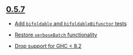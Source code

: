 ## [0.5.7]

* [Add `bifoldable` and `bifoldableBifunctor` tests](https://github.com/haskell-checkers/checkers/pull/62)

* [Restore `verboseBatch` functionality](https://github.com/haskell-checkers/checkers/pull/59)

* [Drop support for GHC < 8.2](https://github.com/haskell-checkers/checkers/pull/63)

[0.5.7]: https://github.com/haskell-checkers/checkers/compare/v0.5.6...v0.5.7
